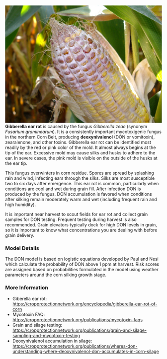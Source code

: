 ![](don-giberella-ear-rot.jpg) **Gibberella ear rot** is caused by the fungus *Gibberella zeae* (synonym *Fusarium graminearum*). It is a consistently important mycotoxigenic fungus in the northern Corn Belt, producing **deoxynivalenol** (DON or vomitoxin), zearalenone, and other toxins. Gibberella ear rot can be identified most readily by the red or pink color of the mold. It almost always begins at the tip of the ear. Excessive mold may cause silks and husks to adhere to the ear. In severe cases, the pink mold is visible on the outside of the husks at the ear tip.

This fungus overwinters in corn residue. Spores are spread by splashing rain and wind, infecting ears through the silks. Silks are most susceptible two to six days after emergence. This ear rot is common, particularly when conditions are cool and wet during grain fill.
After infection DON is produced by the fungus. DON accumulation is favored when conditions after silking remain moderately warm and wet (including frequent rain and high humidity). 

It is important near harvest to scout fields for ear rot and collect grain samples for DON testing. Frequent testing during harvest is also recommended. Grain elevators typically dock for high DON levels in grain, so it is important to know what concentrations you are dealing with before grain delivery.

### Model Details

The DON model is based on logistic equations developed by Paul and Nesi which calculate the probability of DON above 1 ppm at harvest. Risk scores are assigned based on probabilities formulated in the model using weather parameters around the corn silking growth stage.

### More Information
-   Giberella ear rot: <https://cropprotectionnetwork.org/encyclopedia/gibberella-ear-rot-of-corn>
-   Mycotoxin FAQ: <https://cropprotectionnetwork.org/publications/mycotoxin-faqs>
-   Grain and silage testing: <https://cropprotectionnetwork.org/publications/grain-and-silage-sampling-and-mycotoxin-testing>
-   Deoxynivalenol accumulation in silage: <https://cropprotectionnetwork.org/publications/wheres-don-understanding-where-deoxynivalenol-don-accumulates-in-corn-silage>

